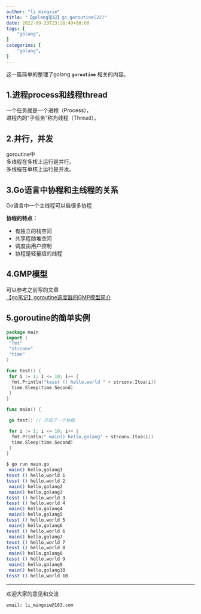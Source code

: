 ```yaml
---
author: "li_mingxie"
title: "【golang笔记】go_goroutine(22)"
date: 2022-09-23T23:28:49+08:00
tags: [
    "golang",
]
categories: [
    "golang",
]
---
```


这一篇简单的整理了golang **`goroutine`** 相关的内容。<!--more-->

## 1.进程process和线程thread

一个任务就是一个进程（Process），  
进程内的“子任务”称为线程（Thread）。  

## 2.并行，并发

goroutine中  
多线程在多核上运行是并行。  
多线程在单核上运行是并发。

## 3.Go语言中协程和主线程的关系

Go语言中一个主线程可以启很多协程

**协程的特点：**  

* 有独立的栈空间  
* 共享程勋堆空间  
* 调度由用户控制
* 协程是轻量级的线程

## 4.GMP模型

可以参考之前写的文章  
[【go笔记】goroutine调度器的GMP模型简介](https://limingxie.github.io/go/go_routine/)

## 5.goroutine的简单实例

```go
package main
import (
 "fmt"
 "strconv"
 "time"
)

func test() {
 for i := 1; i <= 10; i++ {
  fmt.Println("tesst () hello,world " + strconv.Itoa(i))
  time.Sleep(time.Second)
 }
}

func main() {

 go test() // 开启了一个协程

 for i := 1; i <= 10; i++ {
  fmt.Println(" main() hello,golang" + strconv.Itoa(i))
  time.Sleep(time.Second)
 }
}
```

```bash
$ go run main.go
 main() hello,golang1
tesst () hello,world 1
tesst () hello,world 2
 main() hello,golang2
 main() hello,golang3
tesst () hello,world 3
tesst () hello,world 4
 main() hello,golang4
 main() hello,golang5
tesst () hello,world 5
 main() hello,golang6
tesst () hello,world 6
 main() hello,golang7
tesst () hello,world 7
tesst () hello,world 8
 main() hello,golang8
tesst () hello,world 9
 main() hello,golang9
 main() hello,golang10
tesst () hello,world 10
```

----------------------------------------------

欢迎大家的意见和交流

`email: li_mingxie@163.com`
